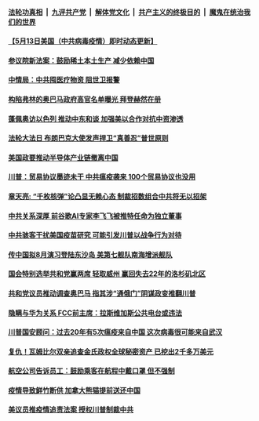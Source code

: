 

####  [法轮功真相](../../../../basic/blob/master/README.md?t=05141431) &nbsp;|&nbsp; [九评共产党](../../../../9ping.md/blob/master/README.md?t=05141431) &nbsp;|&nbsp; [解体党文化](../../../../jtdwh.md/blob/master/README.md?t=05141431)  &nbsp;|&nbsp; [共产主义的终极目的](../../../../gczydzjmd.md/blob/master/README.md?t=05141431) &nbsp;|&nbsp; [魔鬼在统治我们的世界](../../../../mgztzwmdsj.md/blob/master/README.md?t=05141431) 

#### [【5月13日美国（中共病毒疫情）即时动态更新】](../pages/soh6/378250.md?t=05141431) 
#### [参议院新法案：鼓励稀土本土生产 减少依赖中国](../pages/soh6/378436.md?t=05141431) 
#### [中情局：中共囤医疗物资 阻世卫报警](../pages/soh6/378472.md?t=05141431) 
#### [构陷弗林的奥巴马政府高官名单曝光 拜登赫然在册](../pages/soh6/378460.md?t=05141431) 
#### [蓬佩奥访以色列 推动中东和谈 加强美以合作对抗中资渗透](../pages/soh6/378352.md?t=05141431) 
#### [法轮大法日 布朗巴克大使发声捍卫“真善忍”普世原则](../pages/soh6/378397.md?t=05141431) 
#### [美国政要推动半导体产业链撤离中国](../pages/soh6/378358.md?t=05141431) 
#### [川普：贸易协议墨迹未干 中共瘟疫袭来 100个贸易协议也没用](../pages/soh6/378382.md?t=05141431) 
#### [章天亮: “千枚核弹”论凸显无赖心态 制裁招数组合中共将无以招架](../pages/soh6/378367.md?t=05141431) 
#### [中共关系深厚 前谷歌AI专家李飞飞被推特任命为独立董事](../pages/soh6/378364.md?t=05141431) 
#### [中共骇客干扰美国疫苗研究 可能引发川普以战争行为对待](../pages/soh6/378310.md?t=05141431) 
#### [传中国拟8月演习登陆东沙岛  美第七舰队南海增派舰队](../pages/soh6/378322.md?t=05141431) 
#### [国会特别选举共和党赢两席 轻取威州 赢回失去22年的洛杉矶北区](../pages/soh6/378304.md?t=05141431) 
#### [共和党议员推动调查奥巴马 指其涉“通俄门”阴谋政变推翻川普 ](../pages/soh6/378301.md?t=05141431) 
#### [隐瞒与华为关系 FCC前主席：拉斯维加斯公共电台或违法](../pages/soh6/378232.md?t=05141431) 
#### [川普国安顾问：过去20年有5次瘟疫来自中国 这次病毒很可能来自武汉](../pages/soh6/378151.md?t=05141431) 
#### [复仇！瓦姆比尔双亲追查金氏政权全球秘密资产 已挖出2千多万美元](../pages/soh6/378214.md?t=05141431) 
#### [航空公司告诉员工：鼓励乘客在航程中戴口罩  但不强制](../pages/soh6/378127.md?t=05141431) 
#### [疫情导致鲜竹断供 加拿大熊猫提前送还中国](../pages/soh6/378100.md?t=05141431) 
#### [美议员推疫情追责法案 授权川普制裁中共](../pages/soh6/378115.md?t=05141431) 
